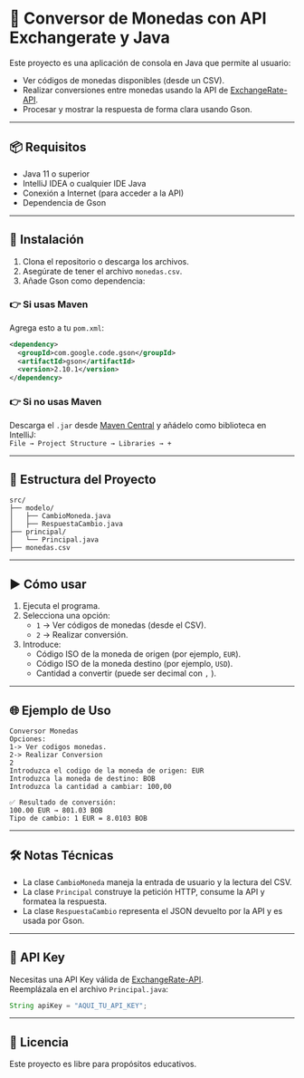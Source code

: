 
# 💱 Conversor de Monedas con API Exchangerate y Java

Este proyecto es una aplicación de consola en Java que permite al usuario:

- Ver códigos de monedas disponibles (desde un CSV).
- Realizar conversiones entre monedas usando la API de [ExchangeRate-API](https://www.exchangerate-api.com/).
- Procesar y mostrar la respuesta de forma clara usando Gson.

---

## 📦 Requisitos

- Java 11 o superior
- IntelliJ IDEA o cualquier IDE Java
- Conexión a Internet (para acceder a la API)
- Dependencia de Gson

---

## 🔧 Instalación

1. Clona el repositorio o descarga los archivos.
2. Asegúrate de tener el archivo `monedas.csv`.
3. Añade Gson como dependencia:

### 👉 Si usas Maven

Agrega esto a tu `pom.xml`:

```xml
<dependency>
  <groupId>com.google.code.gson</groupId>
  <artifactId>gson</artifactId>
  <version>2.10.1</version>
</dependency>
```

### 👉 Si no usas Maven

Descarga el `.jar` desde [Maven Central](https://mvnrepository.com/artifact/com.google.code.gson/gson) y añádelo como biblioteca en IntelliJ:  
`File → Project Structure → Libraries → +`

---

## 📁 Estructura del Proyecto

```
src/
├── modelo/
│   ├── CambioMoneda.java
│   ├── RespuestaCambio.java
├── principal/
│   └── Principal.java
├── monedas.csv
```

---

## ▶️ Cómo usar

1. Ejecuta el programa.
2. Selecciona una opción:
   - `1` → Ver códigos de monedas (desde el CSV).
   - `2` → Realizar conversión.
3. Introduce:
   - Código ISO de la moneda de origen (por ejemplo, `EUR`).
   - Código ISO de la moneda destino (por ejemplo, `USD`).
   - Cantidad a convertir (puede ser decimal con `,` ).

---

## 🌐 Ejemplo de Uso

```
Conversor Monedas
Opciones:
1-> Ver codigos monedas.
2-> Realizar Conversion
2
Introduzca el codigo de la moneda de origen: EUR
Introduzca la moneda de destino: BOB
Introduzca la cantidad a cambiar: 100,00

✅ Resultado de conversión:
100.00 EUR → 801.03 BOB
Tipo de cambio: 1 EUR = 8.0103 BOB
```

---

## 🛠️ Notas Técnicas

- La clase `CambioMoneda` maneja la entrada de usuario y la lectura del CSV.
- La clase `Principal` construye la petición HTTP, consume la API y formatea la respuesta.
- La clase `RespuestaCambio` representa el JSON devuelto por la API y es usada por Gson.

---

## 🔐 API Key

Necesitas una API Key válida de [ExchangeRate-API](https://www.exchangerate-api.com/).  
Reemplázala en el archivo `Principal.java`:

```java
String apiKey = "AQUI_TU_API_KEY";
```
---

## 📜 Licencia

Este proyecto es libre para propósitos educativos.
